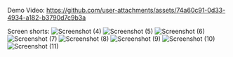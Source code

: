 Demo Video:
https://github.com/user-attachments/assets/74a60c91-0d33-4934-a182-b3790d7c9b3a

Screen shorts:
![Screenshot (4)](https://github.com/user-attachments/assets/f9495db0-eb25-49bc-a477-2f08026f25c2)
![Screenshot (5)](https://github.com/user-attachments/assets/6dcc5513-bf1e-4af0-a1a9-e86a43a63ed2)
![Screenshot (6)](https://github.com/user-attachments/assets/e26c3b8d-3a89-4b5c-b7a5-329475f80349)
![Screenshot (7)](https://github.com/user-attachments/assets/cd58b465-0e81-4eeb-b04d-a0649ae70b5b)
![Screenshot (8)](https://github.com/user-attachments/assets/752b8de0-4188-4754-9afd-8273639ddc51)
![Screenshot (9)](https://github.com/user-attachments/assets/a051072f-099d-4cef-8d45-40564a7b7a8b)
![Screenshot (10)](https://github.com/user-attachments/assets/09d23e49-5cd9-4109-9047-f44e7e975a1b)
![Screenshot (11)](https://github.com/user-attachments/assets/d191b8d5-fec0-4689-91f5-ad2308467ba6)
